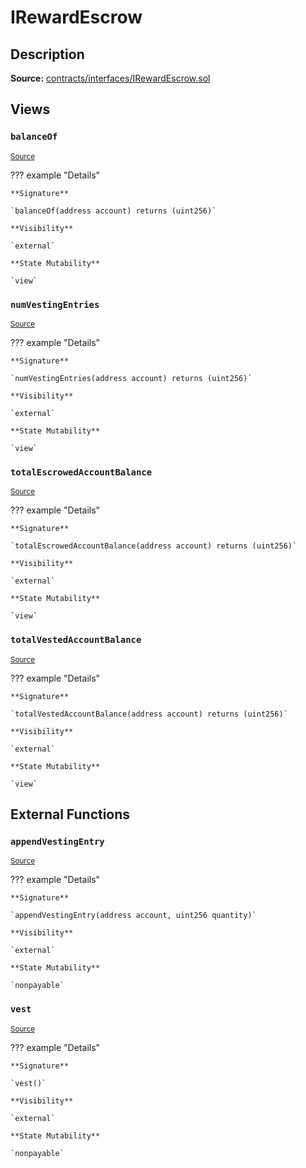 # IRewardEscrow

## Description

**Source:** [contracts/interfaces/IRewardEscrow.sol](https://github.com/Synthetixio/synthetix/tree/v2.35.0-ovm/contracts/interfaces/IRewardEscrow.sol)

## Views

### `balanceOf`

<sub>[Source](https://github.com/Synthetixio/synthetix/tree/v2.35.0-ovm/contracts/interfaces/IRewardEscrow.sol#L7)</sub>

??? example "Details"

    **Signature**

    `balanceOf(address account) returns (uint256)`

    **Visibility**

    `external`

    **State Mutability**

    `view`

### `numVestingEntries`

<sub>[Source](https://github.com/Synthetixio/synthetix/tree/v2.35.0-ovm/contracts/interfaces/IRewardEscrow.sol#L9)</sub>

??? example "Details"

    **Signature**

    `numVestingEntries(address account) returns (uint256)`

    **Visibility**

    `external`

    **State Mutability**

    `view`

### `totalEscrowedAccountBalance`

<sub>[Source](https://github.com/Synthetixio/synthetix/tree/v2.35.0-ovm/contracts/interfaces/IRewardEscrow.sol#L11)</sub>

??? example "Details"

    **Signature**

    `totalEscrowedAccountBalance(address account) returns (uint256)`

    **Visibility**

    `external`

    **State Mutability**

    `view`

### `totalVestedAccountBalance`

<sub>[Source](https://github.com/Synthetixio/synthetix/tree/v2.35.0-ovm/contracts/interfaces/IRewardEscrow.sol#L13)</sub>

??? example "Details"

    **Signature**

    `totalVestedAccountBalance(address account) returns (uint256)`

    **Visibility**

    `external`

    **State Mutability**

    `view`

## External Functions

### `appendVestingEntry`

<sub>[Source](https://github.com/Synthetixio/synthetix/tree/v2.35.0-ovm/contracts/interfaces/IRewardEscrow.sol#L16)</sub>

??? example "Details"

    **Signature**

    `appendVestingEntry(address account, uint256 quantity)`

    **Visibility**

    `external`

    **State Mutability**

    `nonpayable`

### `vest`

<sub>[Source](https://github.com/Synthetixio/synthetix/tree/v2.35.0-ovm/contracts/interfaces/IRewardEscrow.sol#L18)</sub>

??? example "Details"

    **Signature**

    `vest()`

    **Visibility**

    `external`

    **State Mutability**

    `nonpayable`
